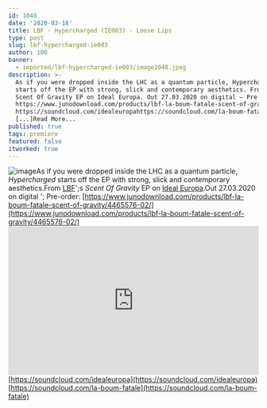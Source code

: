 ```yaml
---
id: 1048
date: '2020-03-18'
title: LBF - Hypercharged (IE003) - Loose Lips
type: post
slug: lbf-hypercharged-ie003
author: 100
banner:
  - imported/lbf-hypercharged-ie003/image1048.jpeg
description: >-
  As if you were dropped inside the LHC as a quantum particle, Hypercharged
  starts off the EP with strong, slick and contemporary aesthetics. From LBF's
  Scent Of Gravity EP on Ideal Europa. Out 27.03.2020 on digital – Pre-order:
  https://www.junodownload.com/products/lbf-la-boum-fatale-scent-of-gravity/4465576-02/
  https://soundcloud.com/idealeuropahttps://soundcloud.com/la-boum-fatale
  [...]Read More...
published: true
tags: premiere
featured: false
itworked: true
---
```

![image](../imported/lbf-hypercharged-ie003/image1048.jpeg)As if you were dropped inside the LHC as a quantum particle, _Hypercharged_ starts off the EP with strong, slick and contemporary aesthetics.From [LBF](https://www.residentadvisor.net/dj/laboumfatale)';s _Scent Of Gravity_ EP on [Ideal Europa](https://www.idealeuropa.eu/).Out 27.03.2020 on digital '; Pre-order: [](https://www.junodownload.com/products/lbf-la-boum-fatale-scent-of-gravity/4465576-02/)[https://www.junodownload.com/products/lbf-la-boum-fatale-scent-of-gravity/4465576-02/](https://www.junodownload.com/products/lbf-la-boum-fatale-scent-of-gravity/4465576-02/)<iframe width='100%' height='300' scrolling='no' frameborder='no' allow='autoplay' src='https://w.soundcloud.com/player/?url=https%3A//api.soundcloud.com/tracks/778383325&color=%23ff5500&auto_play=false&hide_related=false&show_comments=true&show_user=true&show_reposts=false&show_teaser=true'></iframe>[](https://soundcloud.com/idealeuropa)[https://soundcloud.com/idealeuropa](https://soundcloud.com/idealeuropa)  
[](https://soundcloud.com/la-boum-fatale)[https://soundcloud.com/la-boum-fatale](https://soundcloud.com/la-boum-fatale)